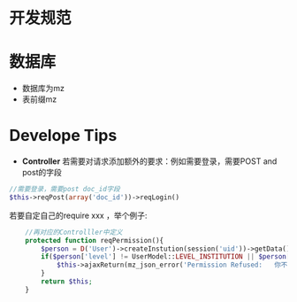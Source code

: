 开发规范
===


# 数据库
* 数据库为mz
* 表前缀mz


Develope Tips
===

* **Controller** 
若需要对请求添加额外的要求：例如需要登录，需要POST and post的字段
```php
//需要登录，需要post doc_id字段
$this->reqPost(array('doc_id'))->reqLogin()
```

若要自定自己的require xxx ，举个例子:
```php
    //再对应的Controlller中定义
    protected function reqPermission(){
        $person = D('User')->createInstution(session('uid'))->getData();
        if($person['level'] != UserModel::LEVEL_INSTITUTION || $person['status'] != UserModel::STATUS_PASS){
            $this->ajaxReturn(mz_json_error('Permission Refused:   你不是机构用户  or 机构未通过审核'));
        }
        return $this;
    }
```


